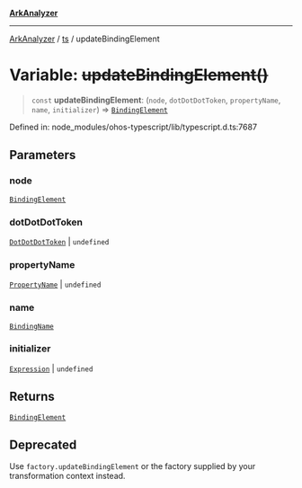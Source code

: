 [**ArkAnalyzer**](../../../../README.md)

***

[ArkAnalyzer](../../../../globals.md) / [ts](../README.md) / updateBindingElement

# Variable: ~~updateBindingElement()~~

> `const` **updateBindingElement**: (`node`, `dotDotDotToken`, `propertyName`, `name`, `initializer`) => [`BindingElement`](../interfaces/BindingElement.md)

Defined in: node\_modules/ohos-typescript/lib/typescript.d.ts:7687

## Parameters

### node

[`BindingElement`](../interfaces/BindingElement.md)

### dotDotDotToken

[`DotDotDotToken`](../type-aliases/DotDotDotToken.md) | `undefined`

### propertyName

[`PropertyName`](../type-aliases/PropertyName.md) | `undefined`

### name

[`BindingName`](../type-aliases/BindingName.md)

### initializer

[`Expression`](../interfaces/Expression.md) | `undefined`

## Returns

[`BindingElement`](../interfaces/BindingElement.md)

## Deprecated

Use `factory.updateBindingElement` or the factory supplied by your transformation context instead.
